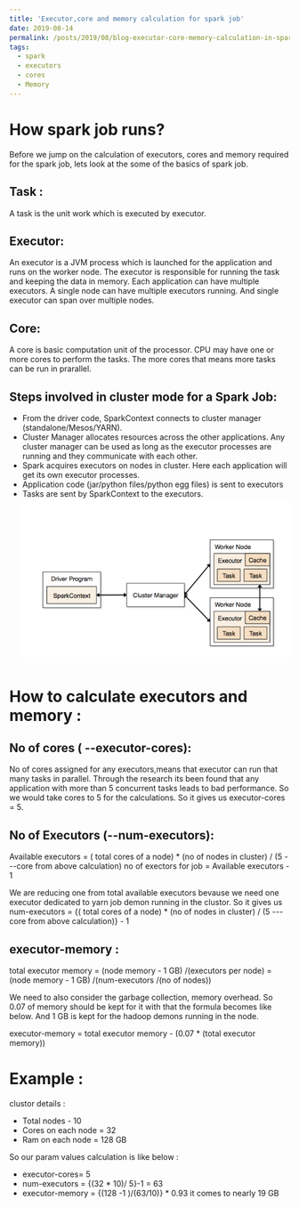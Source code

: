 ```yaml
---
title: 'Executor,core and memory calculation for spark job'
date: 2019-08-14
permalink: /posts/2019/08/blog-executor-core-memory-calculation-in-spark/
tags:
  - spark
  - executors
  - cores
  - Memory
---
```

How spark job runs?
======
Before we jump on the calculation of executors, cores and memory required for the spark job, lets look at the some of the basics of spark job.

Task :
------
A task is the unit work which is executed by executor.

Executor:
-------
An executor is a JVM process which is launched for the application and runs on the worker node. The executor is responsible for running the task and keeping the data in memory. Each application can have multiple executors. A single node can have multiple executors running. And single executor can span over multiple nodes.

Core:
--
A core is basic computation unit of the processor. CPU may have one or more cores to perform the tasks. The more cores that means more tasks can be run in prarallel.

Steps involved in cluster mode for a Spark Job:
---
* From the driver code, SparkContext connects to cluster manager (standalone/Mesos/YARN).
* Cluster Manager allocates resources across the other applications. Any cluster manager can be used as long as the executor processes are running and they communicate with each other.
* Spark acquires executors on nodes in cluster. Here each application will get its own executor processes.
* Application code (jar/python files/python egg files) is sent to executors
* Tasks are sent by SparkContext to the executors.
![spark-job](/images/spark-job.png)
 

How to calculate executors and memory :
======

No of cores ( --executor-cores):
----
No of cores assigned for any executors,means that executor can run that many tasks in parallel.
Through the research its been found that any application with more than 5 concurrent tasks leads to bad performance.
So we would take cores to 5 for the calculations.
So it gives us executor-cores = 5.

No of Executors (--num-executors):
---
Available executors = ( total cores of a node) * (no of nodes in cluster) / (5 ---core from above calculation)
no of exectors for job = Available executors - 1

We are reducing one from total available executors bevause we need one executor dedicated to yarn job demon running in the clustor.
So it gives us num-executors = {( total cores of a node) * (no of nodes in cluster) / (5 ---core from above calculation)} - 1

executor-memory :
---
total executor memory = (node memory - 1 GB) /(executors per node)
                = (node memory - 1 GB) /(num-executors /(no of nodes))

We need to also consider the garbage collection, memory overhead. So 0.07 of memory should be kept for it with that the formula becomes like below. And 1 GB is kept for the hadoop demons running in the node.

executor-memory = total executor memory - (0.07 * (total executor memory))

Example :
====
clustor details :

* Total nodes - 10
* Cores on each node = 32
* Ram on each node = 128 GB

So our param values calculation is like below :
* executor-cores= 5
* num-executors = {(32 * 10)/ 5}-1 = 63
* executor-memory = {(128 -1 )/(63/10)} * 0.93 it comes to nearly 19 GB


